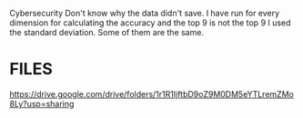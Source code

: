 Cybersecurity
Don't know why the data didn't save.
I have run for every dimension for calculating the accuracy and the top 9 is not the top 9 I used the standard deviation. Some of them are the same.
# FILES
https://drive.google.com/drive/folders/1r1R1IjftbD9oZ9M0DM5eYTLremZMo8Ly?usp=sharing
